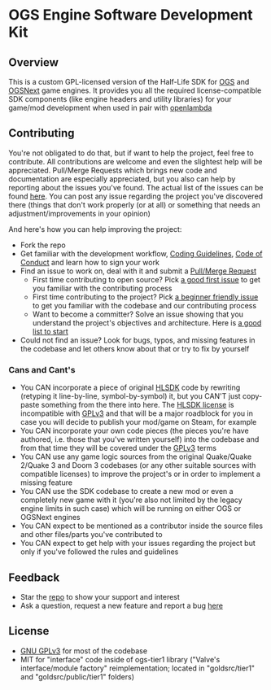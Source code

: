 # OGS Engine Software Development Kit

## Overview

This is a custom GPL-licensed version of the Half-Life SDK for [OGS](https://gitlab.com/BlackPhrase/OGS) and [OGSNext](https://gitlab.com/BlackPhrase/OGSNext) game engines. 
It provides you all the required license-compatible SDK components (like engine headers and utility libraries) for your game/mod development when used in pair with [openlambda](https://gitlab.com/BlackPhrase/openlambda)

## Contributing

You're not obligated to do that, but if want to help the project, feel free to contribute. All contributions are welcome and even the slightest 
help will be appreciated. Pull/Merge Requests which brings new code and documentation are especially appreciated, but you also can help by reporting about the issues you've found. The actual list of the issues can be found [here](https://gitlab.com/BlackPhrase/ogs-sdk/-/issues). You can post any 
issue regarding the project you've discovered there (things that don't work properly (or at all) or something that needs an adjustment/improvements in your opinion)

And here's how you can help improving the project:

* Fork the repo
* Get familiar with the development workflow, [Coding Guidelines](), [Code of Conduct](CODE_OF_CONDUCT.md) and learn how to sign your work
* Find an issue to work on, deal with it and submit a [Pull/Merge Request](https://gitlab.com/BlackPhrase/ogs-sdk/-/merge_requests/new)
	* First time contributing to open source? Pick [a good first issue](https://gitlab.com/BlackPhrase/ogs-sdk/-/issues?label_name%5B%5D=good+first+issue) to get you familiar with the contributing process
	* First time contributing to the project? Pick [a beginner friendly issue](https://gitlab.com/BlackPhrase/ogs-sdk/-/issues?label_name%5B%5D=beginners) to get you familiar with the codebase and our contributing process
	* Want to become a committer? Solve an issue showing that you understand the project's objectives and architecture. Here is [a good list to start](https://gitlab.com/BlackPhrase/ogs-sdk/-/issues?label_name%5B%5D=help+wanted)
* Could not find an issue? Look for bugs, typos, and missing features in the codebase and let others know about that or try to fix by yourself

### Cans and Cant's

* You CAN incorporate a piece of original [HLSDK](https://github.com/ValveSoftware/halflife) code by rewriting (retyping it line-by-line, symbol-by-symbol) it, but you CAN'T just copy-paste something from 
the there into here. The [HLSDK license](https://github.com/ValveSoftware/halflife/blob/master/LICENSE) is incompatible with [GPLv3](LICENSE) and that will be a major roadblock for you in case you will decide
to publish your mod/game on Steam, for example
* You CAN incorporate your own code pieces (the pieces you're have authored, i.e. those that you've written yourself) into the codebase and from that time they 
will be covered under the [GPLv3](LICENSE) terms
* You CAN use any game logic sources from the original Quake/Quake 2/Quake 3 and Doom 3 codebases (or any other suitable sources with compatible licenses) to improve the project's or in order to implement a missing feature
* You CAN use the SDK codebase to create a new mod or even a completely new game with it (you're also not limited by the legacy engine limits in such case) which will be running on either OGS or OGSNext engines
* You CAN expect to be mentioned as a contributor inside the source files and other files/parts you've contributed to
* You CAN expect to get help with your issues regarding the project but only if you've followed the rules and guidelines

## Feedback

* Star the [repo](https://gitlab.com/BlackPhrase/ogs-sdk) to show your support and interest
* Ask a question, request a new feature and report a bug [here](https://gitlab.com/BlackPhrase/ogs-sdk/-/issues)

## License

* [GNU GPLv3](LICENSE) for most of the codebase
* MIT for "interface" code inside of ogs-tier1 library ("Valve's interface/module factory" reimplementation; located in "goldsrc/tier1" and "goldsrc/public/tier1" folders)